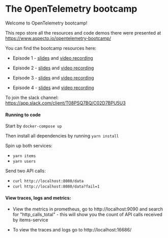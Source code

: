 # The OpenTelemetry bootcamp

Welcome to OpenTelemetry bootcamp!

This repo store all the resources and code demos there were presented at https://www.aspecto.io/opentelemetry-bootcamp/

You can find the bootcamp resources here:
 * Episode 1 - [slides](https://docs.google.com/presentation/d/1V9ByAsZkL2PcumSb0PrFSAAnc8Yizqa4QhVNP27xlr4/edit?usp=sharing) and [video recording](https://www.youtube.com/watch?v=UEwkn0iHDzA&ab_channel=Aspecto)

* Episode 2 - [slides](https://docs.google.com/presentation/d/18STZLN7xjjCjesF6IoC3aT9p7UcHIiTFAmVZWYILoKU/edit?usp=sharing) and [video recording](https://www.youtube.com/watch?v=nIWCmh0pOUM)

* Episode 3 - [slides](https://docs.google.com/presentation/d/1LbvF3uvmNXKNgCOdid5Ckttba-5fGRmAfMLoO6uC_QU/edit?usp=sharing) and [video recording](https://www.youtube.com/watch?v=L_gjG4BjvSE&ab_channel=Aspecto)

* Episode 4 - [slides](https://docs.google.com/presentation/d/17d9ElzYHwJ2o9lMfDAwGD1nNUFq00-p7BOWdYT22HcI/edit?usp=sharing) and [video recording](https://www.youtube.com/watch?v=tb6VHrihPZI&t=3291s&ab_channel=Aspecto)

 To join the slack channel: https://app.slack.com/client/T08PSQ7BQ/C02D7BPU5U3


 #### Running to code

 Start by `docker-compose up`

 Then install all dependencies by running `yarn install`
 
 Spin up both services:
 * `yarn items`
 * `yarn users`


Send two API calls:
* `curl http://localhost:8080/data`
* `curl http://localhost:8080/data?fail=1`

#### View traces, logs and metrics:
* View the metrics in prometheus, go to http://localhost:9090 and search for "http_calls_total" - this will show you the count of API calls received by items-service

* To view the traces and logs go to http://localhost:16686/ 